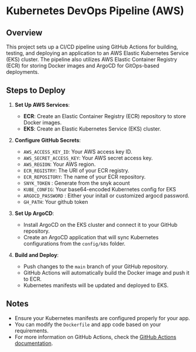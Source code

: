 # Kubernetes DevOps Pipeline (AWS)

## Overview

This project sets up a CI/CD pipeline using GitHub Actions for building, testing, and deploying an application to an AWS Elastic Kubernetes Service (EKS) cluster. The pipeline also utilizes AWS Elastic Container Registry (ECR) for storing Docker images and ArgoCD for GitOps-based deployments.

## Steps to Deploy

1. **Set Up AWS Services**:
   - **ECR**: Create an Elastic Container Registry (ECR) repository to store Docker images.
   - **EKS**: Create an Elastic Kubernetes Service (EKS) cluster.

2. **Configure GitHub Secrets**:
   - `AWS_ACCESS_KEY_ID`: Your AWS access key ID.
   - `AWS_SECRET_ACCESS_KEY`: Your AWS secret access key.
   - `AWS_REGION`: Your AWS region.
   - `ECR_REGISTRY`: The URI of your ECR registry.
   - `ECR_REPOSITORY`: The name of your ECR repository.
   - `SNYK_TOKEN` : Generate from the snyk acount
   - `KUBE_CONFIG`: Your base64-encoded Kubernetes config for EKS
   - `ARGOCD_PASSWORD` : Either your initall or customized argocd password.
   - `GH_PATH`: Your github token

3. **Set Up ArgoCD**:
   - Install ArgoCD on the EKS cluster and connect it to your GitHub repository.
   - Create an ArgoCD application that will sync Kubernetes configurations from the `config/k8s` folder.

4. **Build and Deploy**:
   - Push changes to the `main` branch of your GitHub repository.
   - GitHub Actions will automatically build the Docker image and push it to ECR.
   - Kubernetes manifests will be updated and deployed to EKS.

## Notes

- Ensure your Kubernetes manifests are configured properly for your app.
- You can modify the `Dockerfile` and app code based on your requirements.
- For more information on GitHub Actions, check the [GitHub Actions documentation](https://docs.github.com/en/actions).
